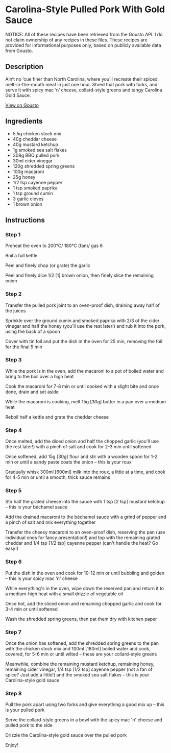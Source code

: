 # Carolina-Style Pulled Pork With Gold Sauce

NOTICE: All of these recipes have been retrieved from the Gousto API. I do not claim ownership of any recipes in these files. These recipes are provided for informational purposes only, based on publicly available data from Gousto.

## Description

Ain’t no ‘cue finer than North Carolina, where you’ll recreate their spiced, melt-in-the-mouth meat in just one hour. Shred that pork with forks, and serve it with spicy mac ‘n’ cheese, collard-style greens and tangy Carolina Gold Sauce. 

[View on Gousto](https://www.gousto.co.uk/recipes/cookbook/carolina-style-pulled-pork-spicy-mac-n-cheese-with-gold-sauce)

## Ingredients

- 5.5g chicken stock mix
- 40g cheddar cheese
- 40g mustard ketchup
- 1g smoked sea salt flakes
- 308g BBQ pulled pork
- 30ml cider vinegar
- 120g shredded spring greens
- 100g macaroni
- 25g honey
- 1/2 tsp cayenne pepper
- 1 tsp smoked paprika
- 1 tsp ground cumin
- 3 garlic cloves
- 1 brown onion

## Instructions


### Step 1

Preheat the oven to 200°C/ 180°C (fan)/ gas 6

Boil a full kettle

Peel and finely chop (or grate) the garlic

Peel and finely dice 1/2 <span class="text-danger">[1]</span> brown onion, then finely slice the remaining onion


### Step 2

Transfer the pulled pork joint to an oven-proof dish, draining away half of the juices

Sprinkle over the ground cumin and smoked paprika with 2/3 of the cider vinegar and half the honey (you'll use the rest later!) and rub it into the pork, using the back of a spoon

Cover with tin foil and put the dish in the oven for 25 min, removing the foil for the final 5 min


### Step 3

While the pork is in the oven, add the macaroni to a pot of boiled water and bring to the boil over a high heat

Cook the macaroni for 7-8 min or until cooked with a slight bite and once done, drain and set aside

While the macaroni is cooking, melt 15g <span class="text-danger">[30g]</span> butter in a pan over a medium heat

Reboil half a kettle and grate the cheddar cheese


### Step 4

Once melted, add the diced onion and half the chopped garlic (you'll use the rest later!) with a pinch of salt and cook for 2-3 min until softened

Once softened, add 15g <span class="text-danger">[30g]</span> flour and stir with a wooden spoon for 1-2 min or until a sandy paste coats the onion – this is your roux

Gradually whisk 300ml <span class="text-danger">[600ml]</span> milk into the roux, a little at a time, and cook for 4-5 min or until a smooth, thick sauce remains


### Step 5

Stir half the grated cheese into the sauce with 1 tsp <span class="text-danger">[2 tsp]</span> mustard ketchup – this is your béchamel sauce

Add the drained macaroni to the béchamel sauce with a grind of pepper and a pinch of salt and mix everything together

Transfer the cheesy macaroni to an oven-proof dish, reserving the pan (use individual ones for fancy presentation!) and top with the remaining grated cheddar and 1/4 tsp <span class="text-danger">[1/2 tsp]</span> cayenne pepper (can't handle the heat? Go easy!)


### Step 6

Put the dish in the oven and cook for 10-12 min or until bubbling and golden – this is your spicy mac 'n' cheese

While everything's in the oven, wipe down the reserved pan and return it to a medium-high heat with a small drizzle of vegetable oil

Once hot, add the sliced onion and remaining chopped garlic and cook for 3-4 min or until softened

Wash the shredded spring greens, then pat them dry with kitchen paper


### Step 7

Once the onion has softened, add the shredded spring greens to the pan with the chicken stock mix and 100ml<span class="text-danger"> [180ml]</span> boiled water and cook, covered, for 5-6 min or until wilted – these are your collard-style greens

Meanwhile, combine the remaining mustard ketchup, remaining honey, remaining cider vinegar, 1/4 tsp <span class="text-danger">[1/2 tsp] </span>cayenne pepper (not a fan of spice? Just add a little!) and the smoked sea salt flakes – this is your Carolina-style gold sauce

### Step 8

Pull the pork apart using two forks and give everything a good mix up – this is your pulled pork

Serve the collard-style greens in a bowl with the spicy mac 'n' cheese and pulled pork to the side

Drizzle the Carolina-style gold sauce over the pulled pork

Enjoy!

